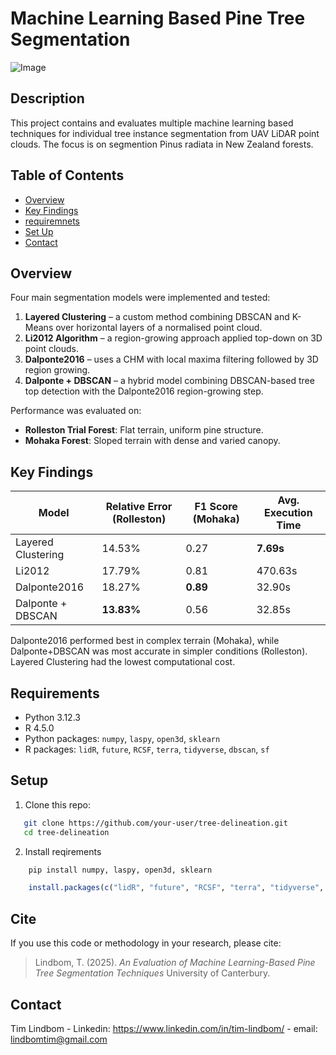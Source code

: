 # Machine Learning Based Pine Tree Segmentation
![Image](https://github.com/user-attachments/assets/bad41b6a-447f-4e83-982a-c6e510d692bd)
## Description

This project contains and evaluates multiple machine learning based techniques for individual tree instance segmentation from UAV LiDAR point clouds. The focus is on segmention Pinus radiata in New Zealand forests.

## Table of Contents

- [Overview](#Overview)
- [Key Findings](#key-results)
- [requiremnets](#requirements)
- [Set Up](#setup)
- [Contact](#contact)

## Overview

Four main segmentation models were implemented and tested:

1. **Layered Clustering** – a custom method combining DBSCAN and K-Means over horizontal layers of a normalised point cloud.
2. **Li2012 Algorithm** – a region-growing approach applied top-down on 3D point clouds.
3. **Dalponte2016** – uses a CHM with local maxima filtering followed by 3D region growing.
4. **Dalponte + DBSCAN** – a hybrid model combining DBSCAN-based tree top detection with the Dalponte2016 region-growing step.

Performance was evaluated on:
- **Rolleston Trial Forest**: Flat terrain, uniform pine structure.
- **Mohaka Forest**: Sloped terrain with dense and varied canopy.




## Key Findings

| Model              | Relative Error (Rolleston) | F1 Score (Mohaka) | Avg. Execution Time |
|--------------------|---------------|------------------|----------------------|
| Layered Clustering | 14.53%        | 0.27             | **7.69s**     |
| Li2012             | 17.79%        | 0.81             | 470.63s   |
| Dalponte2016       | 18.27%        | **0.89**         | 32.90s    |
| Dalponte + DBSCAN  | **13.83%**    | 0.56             | 32.85s    |


Dalponte2016 performed best in complex terrain (Mohaka), while Dalponte+DBSCAN was most accurate in simpler conditions (Rolleston). Layered Clustering had the lowest computational cost. 



## Requirements

- Python 3.12.3
- R 4.5.0
- Python packages: `numpy`, `laspy`, `open3d`, `sklearn`  
- R packages: `lidR`, `future`, `RCSF`, `terra`, `tidyverse`, `dbscan`, `sf`



## Setup

1. Clone this repo:
```bash
   git clone https://github.com/your-user/tree-delineation.git
   cd tree-delineation
```
2. Install reqirements
```py
    pip install numpy, laspy, open3d, sklearn
```
```R
    install.packages(c("lidR", "future", "RCSF", "terra", "tidyverse", "dbscan", "sf"))
```


## Cite

If you use this code or methodology in your research, please cite:

> Lindbom, T. (2025). *An Evaluation of Machine Learning-Based Pine Tree Segmentation Techniques* University of Canterbury.

## Contact
Tim Lindbom - Linkedin: https://www.linkedin.com/in/tim-lindbom/ - email: lindbomtim@gmail.com
